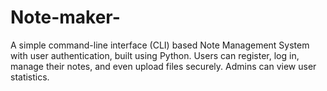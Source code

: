 # Note-maker-
A simple command-line interface (CLI) based Note Management System with user authentication, built using Python. Users can register, log in, manage their notes, and even upload files securely. Admins can view user statistics.
